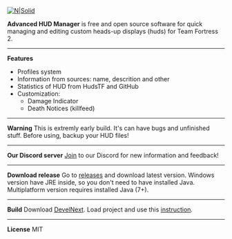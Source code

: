 [![N|Solid](http://i.imgur.com/9xuecHr.jpg)](https://github.com/disquse/advancedhudmanager)

**Advanced HUD Manager** is free and open source software for quick managing and editing custom heads-up displays (huds) for Team Fortress 2. 

---
**Features**
- Profiles system
- Information from sources: name, descrition and other
- Statistics of HUD from HudsTF and GitHub
- Customization: 
  - Damage Indicator
  - Death Notices (killfeed)

---
**Warning**
This is extremly early build. It's can have bugs and unfinished stuff. Before using, backup your HUD files!

---
**Our Discord server**
[Join](https://discord.gg/0qanJmg66bQmhbKz) to our Discord for new information and feedback!

---
**Download release**
Go to [releases](https://github.com/Disquse/AdvancedHUDManager/releases) and download latest version. Windows version have JRE inside, so you don't need to have installed Java. Multiplatform version requires installed Java (7+).

---
**Build**
Download [DevelNext](https://develnext.org/en/). Load project and use this [instruction](http://http://imgur.com/a/Xp3by).

---
**License** 
MIT